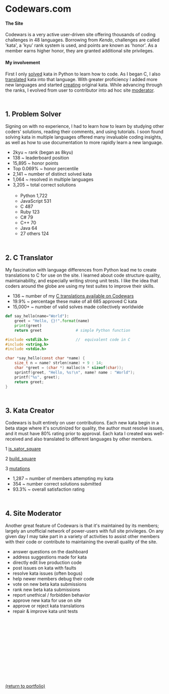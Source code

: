 # Codewars.com

#### The Site

<!-- <a href="https://codewars.com">Codewars</a> -->
Codewars is a very active user-driven site offering thousands of coding challenges in 48 languages. Borrowing from _Kendo_, challenges are called 'kata', a 'kyu' rank system is used, and points are known as 'honor'. As a member earns higher honor, they are granted additional site privileges.

#### My involvement

First I only <a href="https://rowcased.github.io/codewars.html#solver">solved</a> kata in Python to learn how to code. As I began C, I also <a href="https://rowcased.github.io/codewars.html#translator">translated</a> kata into that language. With greater proficiency I added more new languages and started <a href="https://rowcased.github.io/codewars.html#creator">creating</a> original kata. While advancing through the ranks, I evolved from user to contributor into ad hoc site <a href="https://rowcased.github.io/codewars.html#moderator">moderator</a>.

<h2 id="solver"><br>1. Problem Solver</h2>
Signing on with no experience, I had to learn how to learn by studying other coders' solutions, reading their comments, and using tutorials. I soon found solving kata in multiple languages offered many invaluable coding insights, as well as how to use documentation to more rapidly learn a new language.

* 2kyu ~ rank (began as 8kyu)
* 138 ~ leaderboard position 
* 15,895 ~ honor points 
* Top 0.069% ~ honor percentile
* 2,141 ~ number of distinct solved kata
* 1,064 ~ resolved in multiple languages
* 3,205 ~ total correct solutions<br><br>
  * <h style="white-space: pre;">Python      1,722</h>
  * <h style="white-space: pre;">JavaScript    531</h>
  * <h style="white-space: pre;">C                   487</h>
  * <h style="white-space: pre;">Ruby             123</h>
  * <h style="white-space: pre;">C#                   79</h>
  * <h style="white-space: pre;">C++                  70</h>
  * <h style="white-space: pre;">Java                 64</h>
  * <h style="white-space: pre;">27 others     124</h>
  
<h2 id="translator"><br>2. C Translator</h2>

My fascination with language differences from Python lead me to create translations to C for use on the site. I learned about code structure quality, maintainability, and especially writing strong unit tests. I like the idea that coders around the globe are using my test suites to improve their skills.

* 136 ~ number of my [C translations available on Codewars](/C_translations)
* 19.9% ~ percentage these make of all 685 approved C kata
* 15,000+ ~ number of valid solves made collectively worldwide

```python
def say_hello(name="World"):
    greet = "Hello, {}!".format(name)
    print(greet)
    return greet               # simple Python function
```
```c
#include <stdlib.h>            //  equivalent code in C
#include <string.h>
#include <stdio.h>

char *say_hello(const char *name) {
    size_t n = name? strlen(name) + 9 : 14;
    char *greet = (char *) malloc(n * sizeof(char));
    sprintf(greet, "Hello, %s!\n", name? name : "World");
    printf("%s", greet);
    return greet;
}
```

<h2 id="creator"><br>3. Kata Creator</h2>

Codewars is built entirely on user contributions. Each new kata begin in a beta stage where it's scrutinized for quality, the author must resolve issues, and it must have 80% rating prior to approval. Each kata I created was well-received and also translated to different languages by other members.

1 [is_sator_square](https://rowcased.github.io/is_sator_square)<br>
<!-- &nbsp;&nbsp;&nbsp;&nbsp;&nbsp;&nbsp;The first kata was based on a stone tablet found at Pompeii, known as a "sator square". It is an form of two dimentional palindrome admitting four symmetries. The coder of this kata must study the pattern of characters on the square and determine whether it conforms to the regulations of a sator square. -->

2 [build_square](https://rowcased.github.io/build_square)<br>
<!-- &nbsp;&nbsp;&nbsp;&nbsp;&nbsp;&nbsp;This one was based on my experience playing with toy blocks with my daughter and as a kid myself. I simply created a challenge for the coder to determine if a square could be built out of the available different-sized blocks. -->

3 [mutations](https://rowcased.github.io/mutations)<br>
<!-- &nbsp;&nbsp;&nbsp;&nbsp;&nbsp;&nbsp;This kata was inspired by playing word games on road trips. This game involves altering a word by changing one letter. The coder is tasked with running a game between two fictional players who are trying to think up new words, such that the program determines the winner of the game. -->

* 1,287 ~ number of members attempting my kata
* 354 ~ number correct solutions submitted
* 93.3% ~ overall satisfaction rating

<h2 id="moderator"><br>4. Site Moderator</h2>

Another great feature of Codewars is that it's maintained by its members; largely an unofficial network of power-users with full site privileges. On any given day I may take part in a variety of activities to assist other members with their code or contribute to maintaining the overall quality of the site.

* answer questions on the dashboard
* address suggestions made for kata
* directly edit live production code
* post issues on kata with faults
* resolve kata issues (often bogus)
* help newer members debug their code
* vote on new beta kata submissions 
* rank new beta kata submissions
* report unethical / forbidden behavior
* approve new kata for use on site
* approve or reject kata translations
* repair & improve kata unit tests
<br><br><br><br><br><br><br><br><br><br><br><br><br>

<a href="https://rowcased.github.io/">(return to portfolio)</a>

<!-- For more details see [GitHub Flavored Markdown](https://guides.github.com/features/mastering-markdown/). -->

